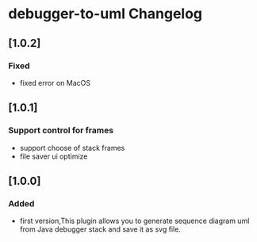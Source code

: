 <!-- Keep a Changelog guide -> https://keepachangelog.com -->

# debugger-to-uml Changelog

## [1.0.2]
### Fixed
- fixed error on MacOS


## [1.0.1]
### Support control for frames
- support choose of stack frames
- file saver ui optimize


## [1.0.0]
### Added
- first version,This plugin allows you to generate sequence diagram uml from Java debugger stack and save it as svg file.



